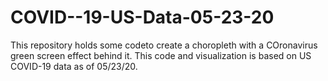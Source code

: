 # COVID--19-US-Data-05-23-20

This repository holds some codeto create a choropleth with a COronavirus green screen effect behind it. This code and visualization is based on US COVID-19 data as of 05/23/20.
